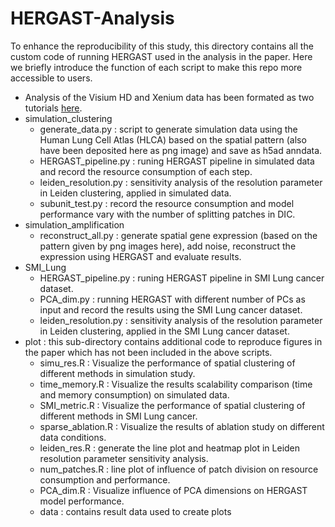 # HERGAST-Analysis

To enhance the reproducibility of this study, this directory contains all the custom code of running HERGAST used in the analysis in the paper. Here we briefly introduce the function of each script to make this repo more accessible to users.

- Analysis of the Visium HD and Xenium data has been formated as two tutorials [here](https://github.com/GYQ-form/HERGAST/tree/main/Tutorial).
- simulation_clustering
  - generate_data.py : script to generate simulation data using the Human Lung Cell Atlas (HLCA) based on the spatial pattern (also have been deposited here as png image) and save as h5ad anndata.
  - HERGAST_pipeline.py : runing HERGAST pipeline in simulated data and record the resource consumption of each step.
  - leiden_resolution.py : sensitivity analysis of the resolution parameter in Leiden clustering, applied in simulated data.
  - subunit_test.py : record the resource consumption and model performance vary with the number of splitting patches in DIC. 
- simulation_amplification
  - reconstruct_all.py : generate spatial gene expression (based on the pattern given by png images here), add noise, reconstruct the expression using HERGAST and evaluate results.
- SMI_Lung
  - HERGAST_pipeline.py : runing HERGAST pipeline in SMI Lung cancer dataset.
  - PCA_dim.py : running HERGAST with different number of PCs as input and record the results using the SMI Lung cancer dataset.
  - leiden_resolution.py : sensitivity analysis of the resolution parameter in Leiden clustering, applied in the SMI Lung cancer dataset.
- plot : this sub-directory contains additional code to reproduce figures in the paper which has not been included in the above scripts.
  - simu_res.R : Visualize the performance of spatial clustering of different methods in simulation study.
  - time_memory.R : Visualize the  results scalability comparison (time and memory consumption) on simulated data.  
  - SMI_metric.R : Visualize the performance of spatial clustering of different methods in SMI Lung cancer.
  - sparse_ablation.R : Visualize the results of ablation study on different data conditions. 
  - leiden_res.R : generate the line plot and heatmap plot in Leiden resolution parameter sensitivity analysis.
  - num_patches.R : line plot of influence of patch division on resource consumption and performance.  
  - PCA_dim.R : Visualize influence of PCA dimensions on HERGAST model performance.
  - data : contains result data used to create plots


